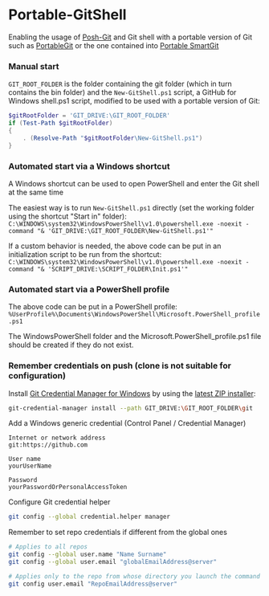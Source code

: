 # Portable-GitShell
Enabling the usage of [Posh-Git](http://github.com/dahlbyk/posh-git) and Git shell with a portable version of Git such as [PortableGit](http://github.com/git-for-windows/git/releases/) or the one contained into [Portable SmartGit](http://www.syntevo.com/smartgit/download)

### Manual start
`GIT_ROOT_FOLDER` is the folder containing the git folder (which in turn contains the bin folder) and the `New-GitShell.ps1` script, a GitHub for Windows shell.ps1 script, modified to be used with a portable version of Git:
```powershell
$gitRootFolder = 'GIT_DRIVE:\GIT_ROOT_FOLDER'
if (Test-Path $gitRootFolder)
{
    . (Resolve-Path "$gitRootFolder\New-GitShell.ps1")
}
```

### Automated start via a Windows shortcut
A Windows shortcut can be used to open PowerShell and enter the Git shell at the same time

The easiest way is to run `New-GitShell.ps1` directly (set the working folder using the shortcut "Start in" folder):
`C:\WINDOWS\system32\WindowsPowerShell\v1.0\powershell.exe -noexit -command "& 'GIT_DRIVE:\GIT_ROOT_FOLDER\New-GitShell.ps1'"`

If a custom behavior is needed, the above code can be put in an initialization script to be run from the shortcut:  
`C:\WINDOWS\system32\WindowsPowerShell\v1.0\powershell.exe -noexit -command "& 'SCRIPT_DRIVE:\SCRIPT_FOLDER\Init.ps1'"`

### Automated start via a PowerShell profile
The above code can be put in a PowerShell profile:  
`%UserProfile%\Documents\WindowsPowerShell\Microsoft.PowerShell_profile.ps1`

The WindowsPowerShell folder and the Microsoft.PowerShell_profile.ps1 file should be created if they do not exist.

### Remember credentials on push (clone is not suitable for configuration)
Install [Git Credential Manager for Windows](http://github.com/Microsoft/Git-Credential-Manager-for-Windows) by using the [latest ZIP installer](http://github.com/Microsoft/Git-Credential-Manager-for-Windows/releases/latest):
```bash
git-credential-manager install --path GIT_DRIVE:\GIT_ROOT_FOLDER\git
```

Add a Windows generic credential (Control Panel / Credential Manager)
```
Internet or network address
git:https://github.com

User name
yourUserName

Password
yourPasswordOrPersonalAccessToken
```

Configure Git credential helper
```bash
git config --global credential.helper manager
```

Remember to set repo credentials if different from the global ones
```bash
# Applies to all repos
git config --global user.name "Name Surname"
git config --global user.email "globalEmailAddress@server"

# Applies only to the repo from whose directory you launch the command
git config user.email "RepoEmailAddress@server"
```
